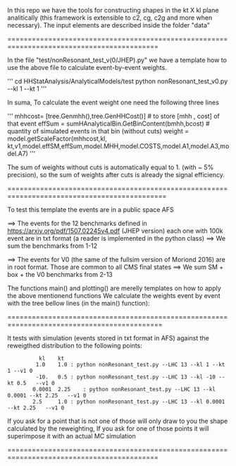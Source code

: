 In this repo we have the tools for constructing shapes in the kt X kl plane analitically (this framework is extensible to c2, cg, c2g and more when necessary).
The input elements are described inside the folder "data"

===========================================================================================

In the file "test/nonResonant_test_v(0/JHEP).py" we have a template how to use the above file to calculate event-by-event weights. 

'''
      cd HHStatAnalysis/AnalyticalModels/test
      python nonResonant_test_v0.py --kl 1 --kt 1
'''

In suma, To calculate the event weight one need the following three lines

'''
      mhhcost= [tree.Genmhh(),tree.GenHHCost()] # to store [mhh , cost] of that event
      effSum = sumHAnalyticalBin.GetBinContent(bmhh,bcost)  # quantity of simulated events in that bin (without cuts)
      weight = model.getScaleFactor(mhhcost,kl, kt,v1,model.effSM,effSum,model.MHH,model.COSTS,model.A1,model.A3,model.A7) 
'''

The sum of weights without cuts is automatically equal to 1. (with ~ 5% precision), so the sum of weights after cuts is already the signal efficiency. 

=============================================================================================

To test this template the events are in a public space AFS

  ==> The events for the 12 benchmarks defined in https://arxiv.org/pdf/1507.02245v4.pdf (JHEP version) each one with 100k event are in txt format (a reader is implemented in the python class)
      ==> We sum the benchmarks from 1-12 

  ==> The events for V0 (the same of the fullsim version of Moriond 2016) are in root format. Those are common to all CMS final states
      ==> We sum SM + box + the V0 benchmarks from 2-13

The functions main() and plotting() are merelly templates on how to apply the above mentionend functions
We calculate the weights event by event with the tree bellow lines (in the main() function):

============================================================================================

It tests with simulation (events stored in txt format in AFS) against the reweigthed distribution to the following points: 

              kl	kt			
             1.0	1.0	: python nonResonant_test.py --LHC 13 --kl 1 --kt 1 --v1 0
             -10.	0.5	: python nonResonant_test.py --LHC 13 --kl -10 --kt 0.5   --v1 0
            0.0001	2.25	: python nonResonant_test.py --LHC 13 --kl 0.0001 --kt 2.25   --v1 0
            2.5		1.0	: python nonResonant_test.py --LHC 13 --kl 0.0001 --kt 2.25   --v1 0

If you ask for a point that is not one of those will only draw to you the shape calculated by the reweighting, 
If you ask for one of those points it will superimpose it with an actual MC simulation

===========================================================================================



